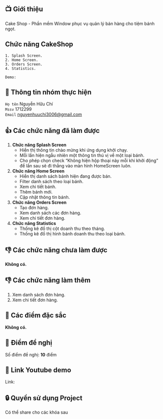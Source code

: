 ## 📺 Giới thiệu
Cake Shop - Phần mềm Window phục vụ quản lý bán hàng cho tiệm bánh ngọt.
## Chức năng **CakeShop**  
    1. Splash Screen.
    2. Home Screen.
    3. Orders Screen.
    4. Statistics.

`Demo: `
## 🤵 Thông tin nhóm thực hiện

`Họ tên` Nguyễn Hữu Chí  
`Mssv` 1712299  
`Email` nguyenhuuchi3006@gmail.com

## 👍 Các chức năng đã làm được
1. **Chức năng Splash Screen**
    - Hiển thị thông tin chào mừng khi ứng dụng khởi chạy.
    - Mỗi lần hiện ngẫu nhiên một thông tin thú vị về một loại bánh.
    - Cho phép chọn check “Không hiện hộp thoại này mỗi khi khởi động” để lần sau sẽ đi thẳng vào màn hình HomeScreen luôn.
2. **Chức năng Home Screen**
    - Hiển thị danh sách bánh hiện đang được bán.
    - Filter danh sách theo loại bánh.
    - Xem chi tiết bánh.
    - Thêm bánh mới.
    - Cập nhật thông tin bánh.
3. **Chức năng Orders Screen**
    - Tạo đơn hàng.
    - Xem danh sách các đơn hàng.
    - Xem chi tiết đơn hàng.
4. **Chức năng Statistics**
    - Thống kê đồ thị cột doanh thu theo tháng.
    - Thống kê đồ thị hình bánh doanh thu theo loại bánh.

## 👎 Các chức năng chưa làm được
**Không có.**
## 👎 Các chức năng làm thêm
1. Xem danh sách đơn hàng.
2. Xem chi tiết đơn hàng.
## 🎉 Các điểm đặc sắc
**Không có.**
## 💌 Điểm đề nghị
Số điểm đề nghị: **10** điểm
## 📌 Link Youtube demo
Link: 
## 🔒 Quyền sử dụng Project
Có thể share cho các khóa sau
